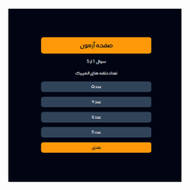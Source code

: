   <img src="https://github.com/hoseinrashidi-urmavi/Quiz-App/blob/master/quizapp.png"  width="350" height="350"/>&nbsp;

